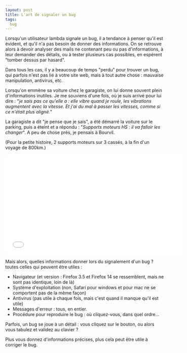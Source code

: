 ```yaml
---
layout: post
title: L'art de signaler un bug
tags:
  bug
---
```


Lorsqu'un utilisateur lambda signale un bug, il a tendance à penser qu'il est évident, et qu'il n'a pas besoin de donner des informations. On se retrouve alors à devoir analyser des mails ne contenant peu ou pas d'informations, à leur demander des détails, ou à tester plusieurs cas possibles, en espérent "tomber dessus par hasard".

Dans tous les cas, il y a beaucoup de temps "perdu" pour trouver un bug, qui parfois n'est pas lié à votre site web, mais à tout autre chose : mauvaise manipulation, antivirus, etc.

Lorsqu'on emmène sa voiture chez le garagiste, on lui donne souvent plein d'informations inutiles. Je me souviens d'une fois, où je suis arrivé pour lui dire : "_je sais pas ce qu'elle a : elle vibre quand je roule, les vibrations augmentent avec la vitesse. Et j'ai du mal à passer les vitesses, comme si ce n'était plus aligné._"

La garagiste a dit "je pense que je sais", a été démarré la voiture sur le parking, puis a éteint et a répondu : "_Supports moteurs HS : il va falloir les changer_". A peu de chose près, je pensais à Bourvil.

(Pour la petite histoire, 2 supports moteurs sur 3 cassés, à la fin d'un voyage de 800km.)

<iframe width="560" height="315" src="//www.youtube.com/embed/Ipl67KqEkWc?rel=0" frameborder="0" allowfullscreen></iframe>


Mais alors, quelles informations donner lors du signalement d'un bug ? toutes celles qui peuvent être utiles :

* Navigateur (et version : Firefox 3.5 et Firefox 14 se ressemblent, mais ne sont pas identique, loin de là)
* Système d'exploitation (non, Safari pour windows et pour mac ne se comportent pas de la même façon)
* Antivirus (pas utile à chaque fois, mais c'est quand il manque qu'il est utile)
* Messages d'erreur : tous, en entier.
* Procédure pour reproduire le bug : où cliquez-vous, dans quel ordre...

Parfois, un bug se joue à un détail : vous cliquez sur le bouton, ou alors vous tabulez et validez au clavier ?

Plus vous donnez d'informations précises, plus cela peut être utile à corriger le bug.

